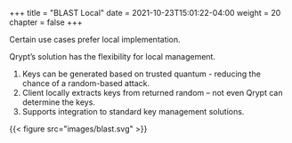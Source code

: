 +++
title = "BLAST Local"
date = 2021-10-23T15:01:22-04:00
weight = 20
chapter = false
+++

Certain use cases prefer local implementation.

Qrypt’s solution has the flexibility for local management.

1. Keys can be generated based on trusted quantum - reducing the chance of a random-based attack.
2. Client locally extracts keys from returned random – not even Qrypt can determine the keys.
3. Supports integration to standard key management solutions.

{{< figure src="images/blast.svg" >}}

